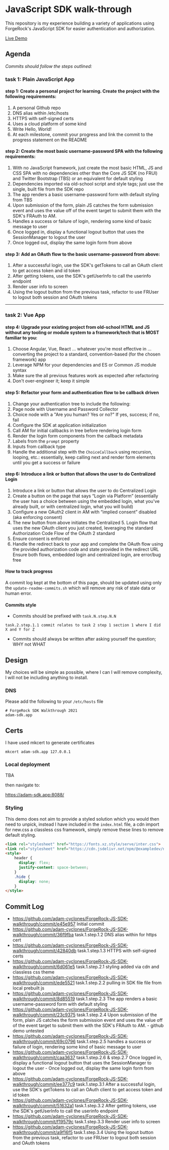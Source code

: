 # JavaScript SDK walk-through
This repository is my experience building a variety of applications using ForgeRock's JavaScript SDK for easier authentication and authorization.

[Live Demo](https://adam-cyclones.github.io/ForgeRock-JS-SDK-walkthrough/)

## Agenda
_Commits should follow the steps outlined:_
### task 1: Plain JavaScript App
#### step 1: Create a personal project for learning. Create the project with the following requirements:
1. A personal Github repo
2. DNS alias within /etc/hosts
3. HTTPS with self-signed certs
4. Uses a cloud platform of some kind
5. Write Hello, World!
6. At each milestone, commit your progress and link the commit to the progress statement on the README
#### step 2: Create the most basic username-password SPA with the following requirements:
1. With no JavaScript framework, just create the most basic HTML, JS and CSS SPA with no dependencies other than the Core JS SDK (no FRUI) and Twitter Bootstrap (TBS) or an equivalent for default styling
2. Dependencies imported via old-school script and style tags; just use the single, built file from the SDK repo
3. The app renders a basic username-password form with default styling from TBS
4. Upon submission of the form, plain JS catches the form submission event and uses the value off of the event target to submit them with the SDK's FRAuth to AM.
5. Handles a success or failure of login, rendering some kind of basic message to user
6. Once logged in, display a functional logout button that uses the SessionManager to logout the user
7. Once logged out, display the same login form from above
#### step 3: Add an OAuth flow to the basic username-password from above:
1. After a successful login, use the SDK's getTokens to call an OAuth client to get access token and id token
2. After getting tokens, use the SDK's getUserInfo to call the userinfo endpoint
3. Render user info to screen
4. Using the logout button from the previous task, refactor to use FRUser to logout both session and OAuth tokens
---
### task 2: Vue App
#### step 4: Upgrade your existing project from old-school HTML and JS without any tooling or module system to a framework/tech that is MOST familiar to you:
1. Choose Angular, Vue, React ... whatever you're most effective in ... converting the project to a standard, convention-based (for the chosen framework) app
2. Leverage NPM for your dependencies and ES or Common JS module syntax
3. Make sure the all previous features work as expected after refactoring
4. Don't over-engineer it; keep it simple
#### step 5: Refactor your form and authentication flow to be callback driven
1. Change your authentication tree to include the following:
2. Page node with Username and Password Collector
3. Choice node with a "Are you human? Yes or no?" If yes, success; if no, fail
4. Configure the SDK at application initialization
5. Call AM for initial callbacks in tree before rendering login form
6. Render the login form components from the callback metadata
7. Labels from the `prompt` property
8. Inputs from callback type
9. Handle the additional step with the `ChoiceCallback` using recursion, looping, etc.: essentially, keep calling next and render form elements until you get a success or failure
#### step 6: Introduce a link or button that allows the user to do Centralized Login
1. Introduce a link or button that allows the user to do Centralized Login
2. Create a button on the page that says “Login via Platform” (essentially the user has a choice between using the embedded login, what you've already built, or with centralized login, what you will build)
3. Configure a new OAuth2 client in AM with “implied consent” disabled (aka enforcing consent)
4. The new button from above initiates the Centralized 5. Login flow that uses the new OAuth client you just created, leveraging the standard Authorization Code Flow of the OAuth 2 standard
5. Ensure consent is enforced
6. Handle the redirect back to your app and complete the OAuth flow using the provided authorization code and state provided in the redirect URL
Ensure both flows, embedded login and centralized login, are error/bug free


#### How to track progress
A commit log kept at the bottom of this page, should be updated using only the `update-readme-commits.sh` which will remove any risk of
stale data or human error. 

#### Commits style
- Commits should be prefixed with `task.N.step.N.N` 
```
task.2.step.1.1 commit relates to task 2 step 1 section 1 where I did X and Y for Z
```
- Commits should always be written after asking yourself the question; WHY not WHAT

## Design
My choices will be simple as possible, where I can I will remove complexity, I will not be including anything to install.

### DNS
Please add the following to your `/etc/hosts` file
```
# ForgeRock SDK Walkthrough 2021
adam-sdk.app
```

## Certs
I have used mkcert to generate certificates
```
mkcert adam-sdk.app 127.0.0.1
```

### Local deployment
TBA

then navigate to:

https://adam-sdk.app:8088/

### Styling
This demo does not aim to provide a styled solution which you would then need to unpick, instead I have included in the 
`index.html` file, a cdn import for new.css a classless css framework, simply remove these lines to remove default styling.
``` html
<link rel="stylesheet" href="https://fonts.xz.style/serve/inter.css">
<link rel="stylesheet" href="https://cdn.jsdelivr.net/npm/@exampledev/new.css@1.1.2/new.min.css">
<style>
    header {
      display: flex;
      justify-content: space-between;
    }
    .hide {
      display: none;
    }
</style>
```

## Commit Log
- https://github.com/adam-cyclones/ForgeRock-JS-SDK-walkthrough/commit/e45e957 Initial commit
- https://github.com/adam-cyclones/ForgeRock-JS-SDK-walkthrough/commit/36f9fba task.1.step.1.2 DNS alias within  for https cert
- https://github.com/adam-cyclones/ForgeRock-JS-SDK-walkthrough/commit/42840db task.1.step.1.3 HTTPS with self-signed certs
- https://github.com/adam-cyclones/ForgeRock-JS-SDK-walkthrough/commit/6d061e5 task.1.step.2.1 styling added via cdn and classless css theme
- https://github.com/adam-cyclones/ForgeRock-JS-SDK-walkthrough/commit/ede5521 task.1.step.2.2 pulling in SDK file file from local prebuilt js
- https://github.com/adam-cyclones/ForgeRock-JS-SDK-walkthrough/commit/8d85519 task.1.step.2.3 The app renders a basic username-password form with default styling
- https://github.com/adam-cyclones/ForgeRock-JS-SDK-walkthrough/commit/23c9375 task.1.step.2.4 Upon submission of the form, plain JS catches the form submission event and uses the value off of the event target to submit them with the SDK's FRAuth to AM. - github demo untested
- https://github.com/adam-cyclones/ForgeRock-JS-SDK-walkthrough/commit/69c0796 task.1.step.2.5 handles a success or failure of login, rendering some kind of basic message to user
- https://github.com/adam-cyclones/ForgeRock-JS-SDK-walkthrough/commit/caa3637 task.1.step.2.6 & step.2.7 Once logged in, display a functional logout button that uses the SessionManager to logout the user - Once logged out, display the same login form from above
- https://github.com/adam-cyclones/ForgeRock-JS-SDK-walkthrough/commit/ee377c9 task.1.step.3.1 After a successful login, use the SDK's getTokens to call an OAuth client to get access token and id token
- https://github.com/adam-cyclones/ForgeRock-JS-SDK-walkthrough/commit/51632a1 task.1.step.3.2 After getting tokens, use the SDK's getUserInfo to call the userinfo endpoint
- https://github.com/adam-cyclones/ForgeRock-JS-SDK-walkthrough/commit/f19579c task.1.step.3.3 Render user info to screen
- https://github.com/adam-cyclones/ForgeRock-JS-SDK-walkthrough/commit/a9f16f5 task.1.step.3.4 Using the logout button from the previous task, refactor to use FRUser to logout both session and OAuth tokens
